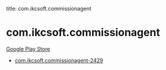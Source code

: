 title: com.ikcsoft.commissionagent
# com.ikcsoft.commissionagent


[Google Play Store](https://play.google.com/store/apps/details?id=com.ikcsoft.commissionagent)


* [com.ikcsoft.commissionagent-2429](./com.ikcsoft.commissionagent-2429/)